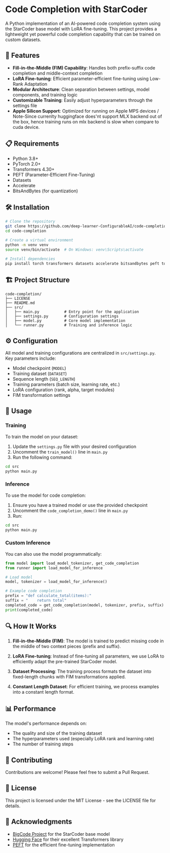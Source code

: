 # Code Completion with StarCoder

A Python implementation of an AI-powered code completion system using the StarCoder base model with LoRA fine-tuning. This project provides a lightweight yet powerful code completion capability that can be trained on custom datasets.

## 🌟 Features

- **Fill-in-the-Middle (FIM) Capability**: Handles both prefix-suffix code completion and middle-context completion
- **LoRA Fine-tuning**: Efficient parameter-efficient fine-tuning using Low-Rank Adaptation
- **Modular Architecture**: Clean separation between settings, model components, and training logic
- **Customizable Training**: Easily adjust hyperparameters through the settings file
- **Apple Silicon Support**: Optimized for running on Apple MPS devices / Note-Since currenlty huggingface does'nt support MLX backend out of the box, hence training runs on mlx backend is slow when compare to cuda device.

## 📋 Requirements

- Python 3.8+
- PyTorch 2.0+
- Transformers 4.30+
- PEFT (Parameter-Efficient Fine-Tuning)
- Datasets
- Accelerate
- BitsAndBytes (for quantization)

## 🛠️ Installation

```bash
# Clone the repository
git clone https://github.com/deep-learner-ConfigurableAI/code-completion.git
cd code-completion

# Create a virtual environment
python -m venv venv
source venv/bin/activate  # On Windows: venv\Scripts\activate

# Install dependencies
pip install torch transformers datasets accelerate bitsandbytes peft tqdm
```

## 🏗️ Project Structure

```
code-completion/
├── LICENSE
├── README.md
├── src/
│   ├── main.py           # Entry point for the application
│   ├── settings.py       # Configuration settings
│   ├── model.py          # Core model implementation
│   └── runner.py         # Training and inference logic
```

## ⚙️ Configuration

All model and training configurations are centralized in `src/settings.py`. Key parameters include:

- Model checkpoint (`MODEL`)
- Training dataset (`DATASET`)
- Sequence length (`SEQ_LENGTH`)
- Training parameters (batch size, learning rate, etc.)
- LoRA configuration (rank, alpha, target modules)
- FIM transformation settings

## 🚀 Usage

### Training

To train the model on your dataset:

1. Update the `settings.py` file with your desired configuration
2. Uncomment the `train_model()` line in `main.py`
3. Run the following command:

```bash
cd src
python main.py
```

### Inference

To use the model for code completion:

1. Ensure you have a trained model or use the provided checkpoint
2. Uncomment the `code_completion_demo()` line in `main.py`
3. Run:

```bash
cd src
python main.py
```

### Custom Inference

You can also use the model programmatically:

```python
from model import load_model_tokenizer, get_code_completion
from runner import load_model_for_inference

# Load model
model, tokenizer = load_model_for_inference()

# Example code completion
prefix = "def calculate_total(items):"
suffix = "    return total"
completed_code = get_code_completion(model, tokenizer, prefix, suffix)
print(completed_code)
```

## 🔍 How It Works

1. **Fill-in-the-Middle (FIM)**: The model is trained to predict missing code in the middle of two context pieces (prefix and suffix).

2. **LoRA Fine-tuning**: Instead of fine-tuning all parameters, we use LoRA to efficiently adapt the pre-trained StarCoder model.

3. **Dataset Processing**: The training process formats the dataset into fixed-length chunks with FIM transformations applied.

4. **Constant Length Dataset**: For efficient training, we process examples into a constant length format.

## 📊 Performance

The model's performance depends on:
- The quality and size of the training dataset
- The hyperparameters used (especially LoRA rank and learning rate)
- The number of training steps

## 🤝 Contributing

Contributions are welcome! Please feel free to submit a Pull Request.

## 📜 License

This project is licensed under the MIT License - see the LICENSE file for details.

## 🙏 Acknowledgments

- [BigCode Project](https://www.bigcode-project.org/) for the StarCoder base model
- [Hugging Face](https://huggingface.co/) for their excellent Transformers library
- [PEFT](https://github.com/huggingface/peft) for the efficient fine-tuning implementation
